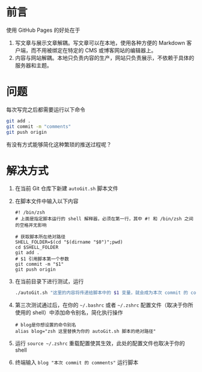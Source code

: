 
# 前言

使用 GitHub Pages 的好处在于

1. 写文章与展示文章解耦。写文章可以在本地，使用各种方便的 Markdown 客户端，而不用被绑定在特定的 CMS 或博客网站的编辑器上。
2. 内容与网站解耦。本地只负责内容的生产，网站只负责展示，不依赖于具体的服务器和主题。

# 问题

每次写完之后都需要运行以下命令

```bash
git add .
git commit -m "comments"
git push origin
```

有没有方式能够简化这种繁琐的推送过程呢？

# 解决方式

1. 在当前 Git 仓库下新建 `autoGit.sh` 脚本文件

2. 在脚本文件中输入以下内容

   ```
   #! /bin/zsh
   # 上面是指定脚本运行的 shell 解释器，必须在第一行，其中 #! 和 /bin/zsh 之间的空格并无影响
   
   # 获取脚本所在绝对路径
   SHELL_FOLDER=$(cd "$(dirname "$0")";pwd)
   cd $SHELL_FOLDER
   git add .
   # $1 引用脚本第一个参数
   git commit -m "$1"
   git push origin
   ```

3. 在当前目录下进行测试，运行

   ```bash
   ./autoGit.sh "这里的内容将传递给脚本中的 $1 变量，就会成为本次 commit 的 comments"
   ```

4. 第三次测试通过后，在你的 `~/.bashrc` 或者 `~/.zshrc` 配置文件（取决于你所使用的 shell）中添加命令别名，简化执行操作

   ```shell
   # blog是你想设置的命令别名
   alias blog="zsh 这里替换为你的 autoGit.sh 脚本的绝对路径"
   ```

5. 运行 `source ~/.zshrc` 重载配置使其生效，此处的配置文件也取决于你的 shell

6. 终端输入 `blog "本次 commit 的 comments"` 运行脚本
